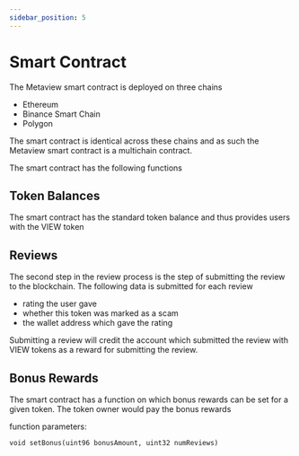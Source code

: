 ```yaml
---
sidebar_position: 5
---
```


# Smart Contract

The Metaview smart contract is deployed on three chains
* Ethereum
* Binance Smart Chain
* Polygon

The smart contract is identical across these chains and as such the Metaview smart contract is a multichain contract.

The smart contract has the following functions

## Token Balances
The smart contract has the standard token balance and thus provides users with the VIEW token

## Reviews
The second step in the review process is the step of submitting the review to the blockchain. The following data is submitted for each review
* rating the user gave
* whether this token was marked as a scam
* the wallet address which gave the rating

Submitting a review will credit the account which submitted the review with VIEW tokens as a reward for submitting the review.

## Bonus Rewards
The smart contract has a function on which bonus rewards can be set for a given token. The token owner would pay the bonus rewards

function parameters:

```
void setBonus(uint96 bonusAmount, uint32 numReviews)
```
